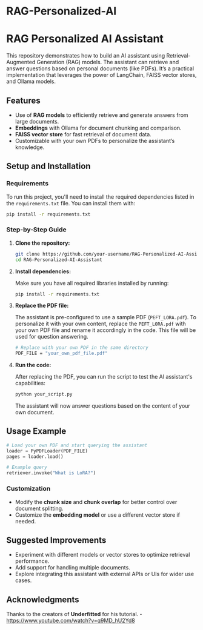 # RAG-Personalized-AI

# RAG Personalized AI Assistant

This repository demonstrates how to build an AI assistant using Retrieval-Augmented Generation (RAG) models. The assistant can retrieve and answer questions based on personal documents (like PDFs). It’s a practical implementation that leverages the power of LangChain, FAISS vector stores, and Ollama models.

## Features
- Use of **RAG models** to efficiently retrieve and generate answers from large documents.
- **Embeddings** with Ollama for document chunking and comparison.
- **FAISS vector store** for fast retrieval of document data.
- Customizable with your own PDFs to personalize the assistant’s knowledge.

## Setup and Installation

### Requirements

To run this project, you'll need to install the required dependencies listed in the `requirements.txt` file. You can install them with:

```bash
pip install -r requirements.txt
```

### Step-by-Step Guide

1. **Clone the repository:**

   ```bash
   git clone https://github.com/your-username/RAG-Personalized-AI-Assistant.git
   cd RAG-Personalized-AI-Assistant
   ```

2. **Install dependencies:**

   Make sure you have all required libraries installed by running:

   ```bash
   pip install -r requirements.txt
   ```

3. **Replace the PDF file:**

   The assistant is pre-configured to use a sample PDF (`PEFT_LORA.pdf`). To personalize it with your own content, replace the `PEFT_LORA.pdf` with your own PDF file and rename it accordingly in the code. This file will be used for question answering.

   ```bash
   # Replace with your own PDF in the same directory
   PDF_FILE = "your_own_pdf_file.pdf"
   ```

4. **Run the code:**

   After replacing the PDF, you can run the script to test the AI assistant's capabilities:

   ```bash
   python your_script.py
   ```

   The assistant will now answer questions based on the content of your own document.

## Usage Example

```python
# Load your own PDF and start querying the assistant
loader = PyPDFLoader(PDF_FILE)
pages = loader.load()

# Example query
retriever.invoke("What is LoRA?")
```

### Customization
- Modify the **chunk size** and **chunk overlap** for better control over document splitting.
- Customize the **embedding model** or use a different vector store if needed.

## Suggested Improvements
- Experiment with different models or vector stores to optimize retrieval performance.
- Add support for handling multiple documents.
- Explore integrating this assistant with external APIs or UIs for wider use cases.



## Acknowledgments
Thanks to the creators of **Underfitted** for his tutorial. - https://www.youtube.com/watch?v=q9MD_hU2Yd8
```
